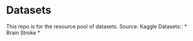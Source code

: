 # Datasets
This repo is for the resource pool of datasets.
Source: Kaggle
Datasets:: * Brain Stroke
           *
